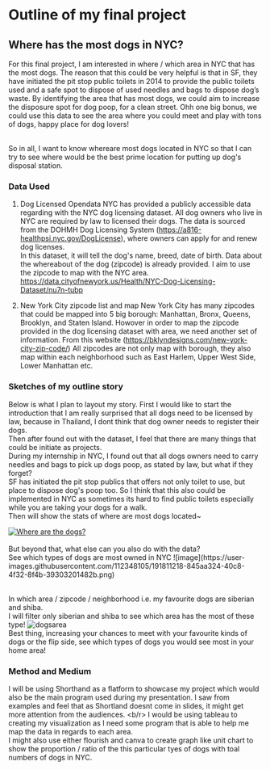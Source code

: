# Outline of my final project
## Where has the most dogs in NYC?
For this final project, I am interested in where / which area in NYC that has the most dogs. 
The reason that this could be very helpful is that in SF, they have initiated the pit stop public toilets in 2014 to 
provide the public toilets used and a safe spot to dispose of used needles and bags to dispose dog’s waste.
By identifying the area that has most dogs, we could aim to increase the disposure spot for dog poop, for a clean street.
Ohh one big bonus, we could use this data to see the area where you could meet and play with tons of dogs, happy place for dog lovers!

<br/> So in all, I want to know whereare most dogs located in NYC so that I can try to see where would be the best prime location for putting up dog's disposal station.
<br/>
### Data Used
1. Dog Licensed
Opendata NYC has provided a publicly accessible data regarding with the NYC dog licensing dataset.
All dog owners who live in NYC are required by law to licensed their dogs.
The data is sourced from the DOHMH Dog Licensing System (https://a816-healthpsi.nyc.gov/DogLicense), where owners can apply for and renew dog licenses. 
<br/> In this dataset, it will tell the dog's name, breed, date of birth. 
Data about the whereabout of the dog (zipcode) is already provided. 
I aim to use the zipcode to map with the NYC area.
https://data.cityofnewyork.us/Health/NYC-Dog-Licensing-Dataset/nu7n-tubp

2. New York City zipcode list and map
New York City has many zipcodes that could be mapped into 5 big borough: Manhattan, Bronx, Queens, Brooklyn, and Staten Island.
Howover in order to map the zipcode provided in the dog licensing dataset with area, we need another set of information.
From this website (https://bklyndesigns.com/new-york-city-zip-code/) All zipcodes are not only map with borough, they also map within each neighborhood such as East Harlem, Upper West Side, Lower Manhattan etc.

### Sketches of my outline story
Below is what I plan to layout my story.
First I would like to start the introduction that I am really surprised that all dogs need to be licensed by law, because in Thailand, I dont think that dog owner needs to register their dogs.
<br/> Then after found out with the dataset, I feel that there are many things that could be initiate as projects.
<br/> During my internship in NYC, I found out that all dogs owners need to carry needles and bags to pick up dogs poop, as stated by law,
but what if they forget?
<br/> SF has initiated the pit stop publics that offers not only toilet to use, but place to dispose dog's poop too.
So I think that this also could be implemented in NYC as sometimes its hard to find public toilets especially while you are taking your dogs for a walk.
<br/>
Then will show the stats of where are most dogs located~
<br/>
<div class='tableauPlaceholder' id='viz1663873007674' style='position: relative'><noscript><a href='#'><img alt='Where are the dogs? ' src='https:&#47;&#47;public.tableau.com&#47;static&#47;images&#47;wh&#47;wherearethedogs&#47;Sheet2&#47;1_rss.png' style='border: none' /></a></noscript><object class='tableauViz'  style='display:none;'><param name='host_url' value='https%3A%2F%2Fpublic.tableau.com%2F' /> <param name='embed_code_version' value='3' /> <param name='site_root' value='' /><param name='name' value='wherearethedogs&#47;Sheet2' /><param name='tabs' value='no' /><param name='toolbar' value='yes' /><param name='static_image' value='https:&#47;&#47;public.tableau.com&#47;static&#47;images&#47;wh&#47;wherearethedogs&#47;Sheet2&#47;1.png' /> <param name='animate_transition' value='yes' /><param name='display_static_image' value='yes' /><param name='display_spinner' value='yes' /><param name='display_overlay' value='yes' /><param name='display_count' value='yes' /><param name='language' value='en-US' /><param name='filter' value='publish=yes' /></object></div>               <script type='text/javascript'>                    
  var divElement = document.getElementById('viz1663873007674');                    
  var vizElement = divElement.getElementsByTagName('object')[0];                    
  vizElement.style.width='100%';vizElement.style.height=(divElement.offsetWidth*0.75)+'px';                    
  var scriptElement = document.createElement('script');                    
  scriptElement.src = 'https://public.tableau.com/javascripts/api/viz_v1.js';                    
  vizElement.parentNode.insertBefore(scriptElement, vizElement);                
</script>
<br/>
But beyond that, what else can you also do with the data?
<br/>
See which types of dogs are most owned in NYC
![image](https://user-images.githubusercontent.com/112348105/191811218-845aa324-40c8-4f32-8f4b-39303201482b.png)

<br/> In which area / zipcode / neighborhood i.e. my favourite dogs are siberian and shiba.
<br/> I will filter only siberian and shiba to see which area has the most of these type!
![dogsarea](https://user-images.githubusercontent.com/112348105/191811349-722159b5-8d10-43eb-b26a-c3ca1206df9a.png)
<br/>
Best thing, increasing your chances to meet with your favourite kinds of dogs or the flip side, see which types of dogs you would see most in your home area!
<br/>

### Method and Medium
I will be using Shorthand as a flatform to showcase my project which would also be the main program used during my presentation. I saw from examples and feel that as Shortland doesnt come in slides, it might get more attention from the audiences.
<b/r> I would be using tableau to creating my visualization as I need some program that is able to help me map the data in regards to each area.
<br/> I might also use either flourish and canva to create graph like unit chart to show the proportion / ratio of the this particular tyes of dogs with toal numbers of dogs in NYC.

